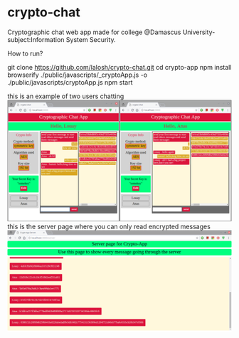 # crypto-chat
Cryptographic chat web app made for college @Damascus University-subject:Information System Security.


How to run?

git clone https://github.com/lalosh/crypto-chat.git
cd crypto-app
npm install
browserify ./public/javascripts/_cryptoApp.js -o ./public/javascripts/cryptoApp.js
npm start

this is an example of two users chatting
<img src="screenshot1.png">
this is the server page where you can only read encrypted messages
<img src="screenshot2.png">
